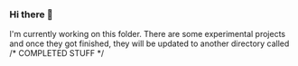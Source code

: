 ### Hi there 👋

I'm currently working on this folder. There are some experimental projects and once they got finished, they will be updated to another directory called /* COMPLETED STUFF */
